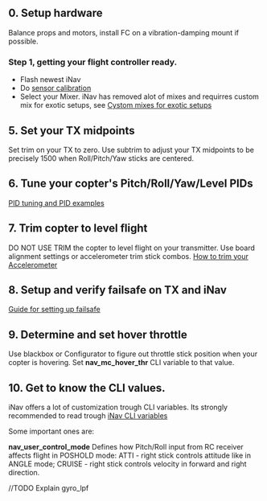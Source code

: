 ## 0. Setup hardware
Balance props and motors, install FC on a vibration-damping mount if possible.

### Step 1, getting your flight controller ready.

* Flash newest iNav
* Do [sensor calibration](https://github.com/iNavFlight/inav/wiki/4.-Sensor-calibration.)
* Select your Mixer. iNav has removed alot of mixes and requirres custom mix for exotic setups, see [Cystom mixes for exotic setups](https://github.com/iNavFlight/inav/wiki/8.-Custom-mixes-for-exotic-setups#setups-that-can-be-implemented-with-custom-mixer)


## 5. Set your TX midpoints
Set trim on your TX to zero. Use subtrim to adjust your TX midpoints to be precisely 1500 when Roll/Pitch/Yaw sticks are centered.

## 6. Tune your copter's Pitch/Roll/Yaw/Level PIDs

[PID tuning and PID examples](https://github.com/iNavFlight/inav/wiki/6.-PID-tuning-and-PID-examples)

## 7. Trim copter to level flight
DO NOT USE TRIM the copter to level flight on your transmitter. Use board alignment settings or accelerometer trim stick combos.
[How to trim your Accelerometer](http://tldrify.com/elw)

## 8. Setup and verify failsafe on TX and iNav
[Guide for setting up failsafe](https://github.com/iNavFlight/inav/wiki/%5BWiP%5D-Quick-setup-guide#4-setting-up-failsafe-with-return-to-home)

## 9. Determine and set hover throttle
Use blackbox or Configurator to figure out throttle stick position when your copter is hovering. Set **nav_mc_hover_thr** CLI variable to that value.


## 10. Get to know the CLI values.
iNav offers a lot of customization trough CLI variables. Its strongly recommended to read trough [iNav CLI variables](https://github.com/iNavFlight/inav/wiki/iNav-CLI-variables)

Some important ones are:

**nav_user_control_mode** Defines how Pitch/Roll input from RC receiver affects flight in POSHOLD mode: ATTI - right stick controls attitude like in ANGLE mode; CRUISE - right stick controls velocity in forward and right direction.

//TODO Explain gyro_lpf